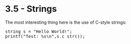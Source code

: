 3.5 - Strings
============= 

The most interesting thing here is the use of C-style strings:

<pre>
string s = "Hello World!";
printf("Test: %s\n",s.c_str());
</pre>